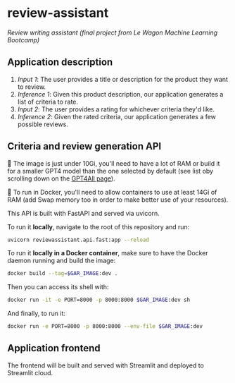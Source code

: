 # review-assistant
_Review writing assistant (final project from Le Wagon Machine Learning Bootcamp)_

## Application description

1. _Input 1_: The user provides a title or description for the product they want to review.
2. _Inference 1_: Given this product description, our application generates a list of criteria to rate.
3. _Input 2_: The user provides a rating for whichever criteria they'd like.
4. _Inference 2_: Given the rated criteria, our application generates a few possible reviews.

## Criteria and review generation API

 🚨 The image is just under 10Gi, you'll need to have a lot of RAM or build it for a smaller GPT4 model than the one selected by default (see list oby scrolling down on the [GPT4All page](https://gpt4all.io/index.html)).

 🚨 To run in Docker, you'll need to allow containers to use at least 14Gi of RAM (add Swap memory too in order to make better use of your resources).

This API is built with FastAPI and served via uvicorn.

To run it **locally**, navigate to the root of this repository and run:
```bash
uvicorn reviewassistant.api.fast:app --reload
```

To run it **locally in a Docker container**, make sure to have the Docker daemon running and build the image:
```bash
docker build --tag=$GAR_IMAGE:dev .
```
Then you can access its shell with:
```bash
docker run -it -e PORT=8000 -p 8000:8000 $GAR_IMAGE:dev sh
```

And finally, to run it:
```bash
docker run -e PORT=8000 -p 8000:8000 --env-file $GAR_IMAGE:dev
```


## Application frontend

The frontend will be built and served with Streamlit and deployed to Streamlit cloud.
